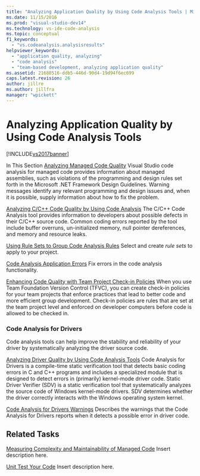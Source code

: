 ```yaml
---
title: "Analyzing Application Quality by Using Code Analysis Tools | Microsoft Docs"
ms.date: 11/15/2016
ms.prod: "visual-studio-dev14"
ms.technology: vs-ide-code-analysis
ms.topic: conceptual
f1_keywords:
  - "vs.codeanalysis.analysisresults"
helpviewer_keywords:
  - "application quality, analyzing"
  - "code analysis"
  - "team-based development, analyzing application quality"
ms.assetid: 21680516-ddb5-446d-90d4-19d94f6ec699
caps.latest.revision: 26
author: jillre
ms.author: jillfra
manager: "wpickett"
---
```

# Analyzing Application Quality by Using Code Analysis Tools
[!INCLUDE[vs2017banner](../includes/vs2017banner.md)]

In This Section
 [Analyzing Managed Code Quality](../code-quality/analyzing-managed-code-quality-by-using-code-analysis.md)
 Visual Studio code analysis for managed code provides information about managed assemblies, such as violations of the programming and design rules set forth in the Microsoft .NET Framework Design Guidelines. Warning messages identify any relevant programming and design issues and, when it is possible, supply information about how to fix the problem.

 [Analyzing C/C++ Code Quality by Using Code Analysis](../code-quality/analyzing-c-cpp-code-quality-by-using-code-analysis.md)
 The C/C++ Code Analysis tool provides information to developers about possible defects in their C/C++ source code. Common coding errors reported by the tool include buffer overruns, un-initialized memory, null pointer dereferences, and memory and resource leaks.

 [Using Rule Sets to Group Code Analysis Rules](../code-quality/using-rule-sets-to-group-code-analysis-rules.md)
 Select and create *rule sets* to apply to your project.

 [Code Analysis Application Errors](../code-quality/code-analysis-application-errors.md)
 Fix errors in the code analysis functionality.

 [Enhancing Code Quality with Team Project Check-in Policies](../code-quality/enhancing-code-quality-with-team-project-check-in-policies.md)
 When you use Team Foundation Version Control (TFVC), you can create check-in policies for your team projects that enforce practices that lead to better code and more efficient group development. Check-in policies are rules that are set at the team project level and enforced on developer computers before code is allowed to be checked in.

### Code Analysis for Drivers
 Code analysis tools can help improve the stability and reliability of your driver by systematically analyzing the driver source code.

 [Analyzing Driver Quality by Using Code Analysis Tools](/windows-hardware/drivers/devtest/tools-for-verifying-drivers)
 Code Analysis for Drivers is a compile-time static verification tool that detects basic coding errors in C and C++ programs and includes a specialized module that is designed to detect errors in (primarily) kernel-mode driver code. Static Driver Verifier (SDV) is a static verification tool that systematically analyzes the source code of Windows kernel-mode drivers. SDV determines whether the driver correctly interacts with the Windows operating system kernel.

 [Code Analysis for Drivers Warnings](https://go.microsoft.com/fwlink/?LinkId=225920)
 Describes the warnings that the Code Analysis for Drivers reports when it detects a possible error in driver code.

## Related Tasks
 [Measuring Complexity and Maintainability of Managed Code](../code-quality/measuring-complexity-and-maintainability-of-managed-code.md)
 Insert description here.

 [Unit Test Your Code](../test/unit-test-your-code.md)
 Insert description here.
